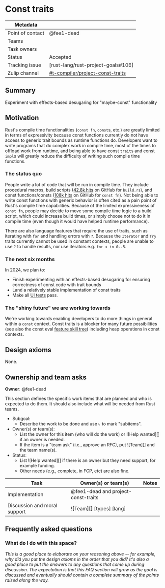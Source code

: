 # Const traits

| Metadata       |                                             |
| ---            | ---                                         |
| Point of contact | @fee1-dead                                |
| Teams | <!-- TEAMS WITH ASKS --> |
| Task owners      | <!-- TASK OWNERS --> |
| Status         | Accepted                                    |
| Tracking issue | [rust-lang/rust-project-goals#106]          |
| Zulip channel  | [#t-compiler/project-const-traits][channel] |

[channel]: https://rust-lang.zulipchat.com/#narrow/channel/419616-t-compiler.2Fproject-const-traits

## Summary

Experiment with effects-based desugaring for "maybe-const" functionality

## Motivation

Rust's compile time functionalities (`const fn`, `const`s, etc.) are greatly limited in terms of expressivity because const functions currently do not have access to generic trait bounds as runtime functions do. Developers want to write programs that do complex work in compile time, most of the times to offload work from runtime, and being able to have const `trait`s and const `impl`s will greatly reduce the difficulty of writing such compile time functions.

### The status quo

People write a lot of code that will be run in compile time. They include procedural macros, build scripts ([42.8k hits][build scripts] on GitHub for `build.rs`), and const functions/consts ([108k hits][const fns] on GitHub for `const fn`). Not being able to write const functions with generic behavior is often cited as a pain point of Rust's compile time capabilities. Because of the limited expressiveness of `const fn`, people may decide to move some compile time logic to a build script, which could increase build times, or simply choose not to do it in compile time (even though it would have helped runtime performance).

There are also language features that require the use of traits, such as iterating with `for` and handling errors with `?`. Because the `Iterator` and `Try` traits currently cannot be used in constant contexts, people are unable to use `?` to handle results, nor use iterators e.g. `for x in 0..5`.

[build scripts]: https://github.com/search?q=path%3A**%2Fbuild.rs+NOT+is%3Afork&type=code
[const fns]: https://github.com/search?q=%22const+fn%22+language%3Arust+NOT+is%3Afork&type=code

### The next six months

In 2024, we plan to:
* Finish experimenting with an effects-based desugaring for ensuring correctness of const code with trait bounds
* Land a relatively stable implementation of const traits
* Make all [UI tests] pass.

[UI tests]: https://github.com/rust-lang/rust/blob/master/tests/ui/rfcs/rfc-2632-const-trait-impl/

### The "shiny future" we are working towards

We're working towards enabling developers to do more things in general within a `const` context. Const traits is a blocker for many future possibilities (see also the const eval [feature skill tree]) including heap operations in const contexts. 

[feature skill tree]: https://rust-lang.github.io/const-eval/skill_tree.html

## Design axioms

None.

## Ownership and team asks

**Owner:** @fee1-dead

This section defines the specific work items that are planned and who is expected to do them. It should also include what will be needed from Rust teams.

* Subgoal:
    * Describe the work to be done and use `↳` to mark "subitems".
* Owner(s) or team(s):
    * List the owner for this item (who will do the work) or ![Help wanted][] if an owner is needed.
    * If the item is a "team ask" (i.e., approve an RFC), put ![Team][] and the team name(s).
* Status:
    * List ![Help wanted][] if there is an owner but they need support, for example funding.
    * Other needs (e.g., complete, in FCP, etc) are also fine.

| Task                         | Owner(s) or team(s)                 | Notes |
| ---------------------------- | ----------------------------------- | ----- |
| Implementation               | @fee1-dead and project-const-traits |       |
| Discussion and moral support | ![Team][] [types] [lang]            |       |

## Frequently asked questions

### What do I do with this space?

*This is a good place to elaborate on your reasoning above -- for example, why did you put the design axioms in the order that you did? It's also a good place to put the answers to any questions that come up during discussion. The expectation is that this FAQ section will grow as the goal is discussed and eventually should contain a complete summary of the points raised along the way.*
